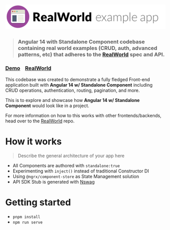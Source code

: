 # ![RealWorld Example App](logo.png)

> ### Angular 14 with Standalone Component codebase containing real world examples (CRUD, auth, advanced patterns, etc) that adheres to the [RealWorld](https://github.com/gothinkster/realworld) spec and API.

### [Demo](https://ng-conduit.netlify.app/)&nbsp;&nbsp;&nbsp;&nbsp;[RealWorld](https://github.com/gothinkster/realworld)

This codebase was created to demonstrate a fully fledged Front-end application built with **Angular 14 w/ Standalone Component** including CRUD operations, authentication, routing, pagination, and more.

This is to explore and showcase how **Angular 14 w/ Standalone Component** would look like in a project.

For more information on how to this works with other frontends/backends, head over to the [RealWorld](https://github.com/gothinkster/realworld) repo.

# How it works

> Describe the general architecture of your app here

-   All Components are authored with `standalone:true`
-   Experimenting with `inject()` instead of traditional Constructor DI
-   Using `@ngrx/component-store` as State Management solution
-   API SDK Stub is generated with [Nswag](http://nswag.org/)

# Getting started

-   `pnpm install`
-   `npm run serve`
